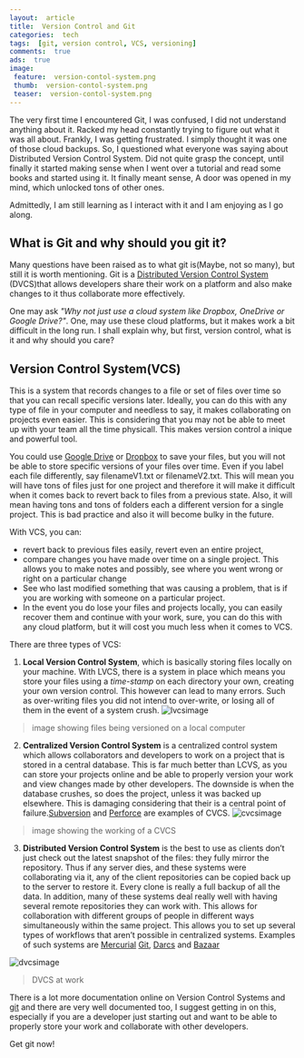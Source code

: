 ```yaml
---
layout:  article
title:  Version Control and Git
categories:  tech
tags:  [git, version control, VCS, versioning]
comments:  true
ads:  true
image: 
 feature:  version-contol-system.png
 thumb:  version-contol-system.png
 teaser:  version-contol-system.png
---
```


The very first time I encountered Git, I was confused, I did not understand anything about it. Racked my head constantly trying to figure out what it was all about. Frankly, I was getting frustrated. I simply thought it was one of those cloud backups. So, I questioned what everyone was saying about Distributed Version Control System. Did not quite grasp the concept, until finally it started making sense when I went over a tutorial and read some books and started using it. It finally meant sense, A door was opened in my mind, which unlocked tons of other ones.

Admittedly, I am still learning as I interact with it and I am enjoying as I go along.

## What is Git and why should you git it?
Many questions have been raised as to what git is(Maybe, not so many), but still it is worth mentioning. Git is a [Distributed Version Control System](https://en.wikipedia.org/wiki/Distributed_version_contro "More about DVCS") (DVCS)that allows developers share their work on a platform and also make changes to it thus collaborate more effectively.

One may ask *"Why not just use a cloud system like Dropbox, OneDrive or Google Drive?"*. One, may use these cloud platforms, but it makes work a bit difficult in the long run. I shall explain why, but first, version control, what is it and why should you care?

## Version Control System(VCS)

This is a system that records changes to a file or set of files over time so that you can recall specific versions later. Ideally, you can do this with any type of file in your computer and needless to say, it makes collaborating on projects even easier. This is considering that you may not be able to meet up with your team all the time physicall. This makes version control a inique and powerful tool.

You could use [Google Drive](https://www.google.com/drive/) or [Dropbox](https://www.dropbox.com/) to save your files, but you will not be able to store specific versions of your files over time. Even if you label each file differently, say filenameV1.txt or filenameV2.txt. This will mean you will have tons of files just for one project and therefore it will make it difficult when it comes back to revert back to files from a previous state. Also, it will mean having tons and tons of folders each a different version for a single project. This is bad practice and also it will become bulky in the future.

With VCS, you can:
+ revert back to previous files easily, revert even an entire project,
+ compare changes you have made over time on a single project. This allows you to make notes and possibly, see where you went wrong or right on a particular change
+ See who last modified something that was causing a problem, that is if you are working with someone on a particular project.
+ In the event you do lose your files and projects locally, you can easily recover them and continue with your work, sure, you can do this with any cloud platform, but it will cost you much less when it comes to VCS.

There are three types of VCS:
1. **Local Version Control System**, which is basically storing files locally on your machine. With LVCS, there is a system in place which means you store your files using a *time-stamp* on each directory your own, creating your own version control. This however can lead to many errors. Such as over-writing files you did not intend to over-write, or losing all of them in the event of a system crush.
![lvcsimage](https://git-scm.com/book/en/v2/book/01-introduction/images/local.png)
>image showing files being versioned on a local computer


2. **Centralized Version Control System** is a centralized control system which allows collaborators and developers to work on a project that is stored in a central database. This is far much better than LCVS, as you can store your projects online and be able to properly version your work and view changes made by other developers. The downside is when the database crushes, so does the project, unless it was backed up elsewhere. This is damaging considering that their is a central point of failure.[Subversion](https://subversion.apache.org/) and [Perforce](https://www.perforce.com/) are examples of CVCS.
![cvcsimage](https://git-scm.com/book/en/v2/book/01-introduction/images/centralized.png)
>image showing the working of a CVCS


3. **Distributed Version Control System** is the best to use as clients don’t just check out the latest snapshot of the files: they fully mirror the repository. Thus if any server dies, and these systems were collaborating via it, any of the client repositories can be copied back up to the server to restore it. Every clone is really a full backup of all the data. In addition, many of these systems deal really well with having several remote repositories they can work with. This allows for collaboration with different groups of people in different ways simultaneously within the same project. This allows you to set up several types of workflows that aren’t possible in centralized systems. Examples of such systems are [Mercurial](https://www.mercurial-scm.org/) [Git](https://git-scm.com/), [Darcs](darcs.net/) and [Bazaar](bazaar.canonical.com/)

![dvcsimage](https://git-scm.com/book/en/v2/book/01-introduction/images/distributed.png)
>DVCS at work

There is a lot more documentation online on Version Control Systems and [git](https://git-scm.com/) and there are very well documented too, I suggest getting in on this, especially if you are a developer just starting out and want to be able to properly store your work and collaborate with other developers.

Get git now!
